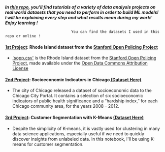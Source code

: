 <b><i>In <a href="https://github.com/JalalDlimi/Data-Analysis-Projects">this repo</a>, you'll find tutorials of a variety of data analysis projects on real world datasets that you need to perform in order to build ML models! I will be explaining every step and what results mean during my work! Enjoy learning !</i></b>

                                  You can find the datasets I used in this repo or online ! 


#### <a href="https://github.com/JalalDlimi/Data-Analysis-Projects/tree/master/Stanford%20Open%20Policing%20Project"> 1st Project</a>: Rhode Island dataset from the <a href="https://openpolicing.stanford.edu/">Stanford Open Policing Project</a>

* <a href="https://github.com/JalalDlimi/Data-Analysis-Projects/blob/master/Stanford%20Open%20Policing%20Project/sopp.csv">'sopp.csv'</a> is the Rhode Island dataset from the [Stanford Open Policing Project](https://openpolicing.stanford.edu/), made available under the [Open Data Commons Attribution License](https://opendatacommons.org/licenses/by/summary/)


#### <a href="https://github.com/JalalDlimi/Data-Analysis-Projects/tree/master/Socioeconomic%20Indicators%20in%20Chicago"> 2nd Project</a>: Socioeconomic Indicators in Chicago<a href="https://data.cityofchicago.org/Health-Human-Services/Census-Data-Selected-socioeconomic-indicators-in-C/kn9c-c2s2/"> (Dataset Here)</a>
* The city of Chicago released a dataset of socioeconomic data to the Chicago City Portal. It contains a selection of six socioeconomic indicators of public health significance and a “hardship index,” for each Chicago community area, for the years 2008 – 2012.


#### <a href="https://github.com/JalalDlimi/Data-Analysis-Projects/tree/master/Customer%20Segmentation%20using%20K-means"> 3rd Project</a>: Customer Segmentation with K-Means <a href="https://github.com/JalalDlimi/Data-Analysis-Projects/blob/master/Customer%20Segmentation%20using%20K-means/Customer_Segmentation.csv">(Dataset Here)</a>
* Despite the simplicity of K-means, it is vastly used for clustering in many data science applications, especially useful if we need to quickly discover insights from unlabeled data. In this notebook, I'll be using K-means for customer segmentation.




